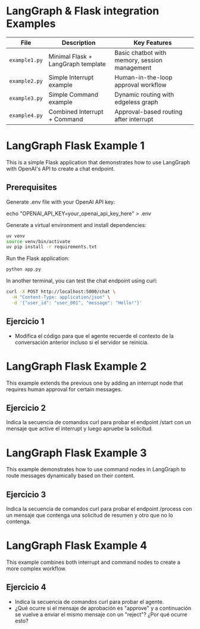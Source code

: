 # LangGraph & Flask integration Examples

| File | Description | Key Features |
|------|-------------|--------------|
| `example1.py` | Minimal Flask + LangGraph template | Basic chatbot with memory, session management |
| `example2.py` | Simple Interrupt example | Human-in-the-loop approval workflow |
| `example3.py` | Simple Command example | Dynamic routing with edgeless graph |
| `example4.py` | Combined Interrupt + Command | Approval-based routing after interrupt |


# LangGraph Flask Example 1

This is a simple Flask application that demonstrates how to use LangGraph with OpenAI's API to create a chat endpoint.

## Prerequisites
Generate .env file with your OpenAI API key:

echo "OPENAI_API_KEY=your_openai_api_key_here" > .env

Generate a virtual environment and install dependencies:

```bash
uv venv 
source venv/bin/activate
uv pip install -r requirements.txt
```

Run the Flask application:

```bash
python app.py
```

In another terminal, you can test the chat endpoint using curl:

```bash
curl -X POST http://localhost:5000/chat \
  -H "Content-Type: application/json" \
  -d '{"user_id": "user_001", "message": "Hello!"}'
```

## Ejercicio 1
* Modifica el código para que el agente recuerde el contexto de la conversación anterior incluso si el servidor se reinicia.

# LangGraph Flask Example 2

This example extends the previous one by adding an interrupt node that requires human approval for certain messages.

## Ejercicio 2

Indica la secuencia de comandos curl para probar el endpoint /start con un mensaje que active el interrupt y luego apruebe la solicitud.

# LangGraph Flask Example 3

This example demonstrates how to use command nodes in LangGraph to route messages dynamically based on their content.

## Ejercicio 3
Indica la secuencia de comandos curl para probar el endpoint /process con un mensaje que contenga una solicitud de resumen y otro que no lo contenga.

# LangGraph Flask Example 4
This example combines both interrupt and command nodes to create a more complex workflow.

## Ejercicio 4
* Indica la secuencia de comandos curl para probar el agente.
* ¿Qué ocurre si el mensaje de aprobación es "approve" y a continuación se vuelve a enviar el mismo mensaje con un "reject"? ¿Por qué ocurre esto?